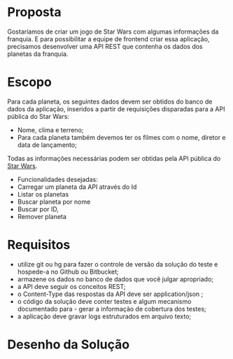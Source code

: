 # Proposta

Gostaríamos de criar um jogo de Star Wars com algumas informações da franquia. E para possibilitar a
equipe de frontend criar essa aplicação, precisamos desenvolver uma API REST que contenha os dados dos
planetas da franquia.

# Escopo
Para cada planeta, os seguintes dados devem ser obtidos do banco de dados da aplicação, inseridos a partir
de requisições disparadas para a API pública do Star Wars:
- Nome, clima e terreno;
- Para cada planeta também devemos ter os filmes com o nome, diretor e data de lançamento;
  
Todas as informações necessárias podem ser obtidas pela API pública do [Star Wars](https://swapi.dev/).
- Funcionalidades desejadas:
- Carregar um planeta da API através do Id
- Listar os planetas
- Buscar planeta por nome
- Buscar por ID,
- Remover planeta

# Requisitos
- utilize git ou hg para fazer o controle de versão da solução do teste e hospede-a no Github ou Bitbucket;
- armazene os dados no banco de dados que você julgar apropriado;
- a API deve seguir os conceitos REST;
- o Content-Type das respostas da API deve ser application/json ;
- o código da solução deve conter testes e algum mecanismo documentado para - gerar a informação de
cobertura dos testes;
- a aplicação deve gravar logs estruturados em arquivo texto;

# Desenho da Solução